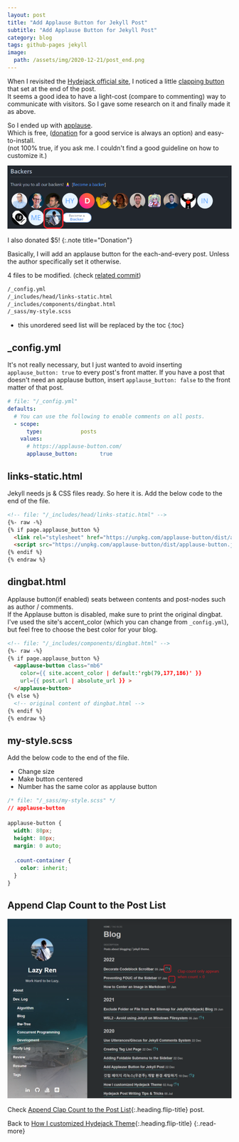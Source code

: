 ```yaml
---
layout: post
title: "Add Applause Button for Jekyll Post"
subtitle: "Add Applause Button for Jekyll Post"
category: blog
tags: github-pages jekyll
image:
  path: /assets/img/2020-12-21/post_end.png
---
```


When I revisited the [Hydejack official site], I noticed a little [clapping button] that set at the end of the post.<br>
It seems a good idea to have a light-cost (compare to commenting) way to communicate with visitors. So I gave some
research on it and finally made it as above.

<!--more-->

So I ended up with [applause].<br>
Which is free, ([donation] for a good service is always an option) and easy-to-install.<br>
(not 100% true, if you ask me. I couldn't find a good guideline on how to customize it.)

![Backer](/assets/img/2020-12-22/backer.png)

I also donated $5!
{:.note title="Donation"}

Basically, I will add an applause button for the each-and-every post. Unless the author specifically set it otherwise.

4 files to be modified. (check [related commit])

```default
/_config.yml
/_includes/head/links-static.html
/_includes/components/dingbat.html
/_sass/my-style.scss
```

[Hydejack official site]: https://hydejack.com/showcase/lazyren/
[clapping button]: https://help.medium.com/hc/en-us/articles/115011350967-Claps
[applause]: https://applause-button.com/
[donation]: https://opencollective.com/applause-button
[related commit]: https://github.com/LazyRen/LazyRen.github.io/commit/346f496d80243fcfbd0f24b47daa10078efe954f

* this unordered seed list will be replaced by the toc
{:toc}

## _config.yml

It's not really necessary, but I just wanted to avoid inserting `applause_button: true` to every post's front matter. If
you have a post that doesn't need an applause button, insert `applause_button: false` to the front matter of that post.

```yaml
# file: "/_config.yml"
defaults:
  # You can use the following to enable comments on all posts.
  - scope:
      type:            posts
    values:
      # https://applause-button.com/
      applause_button:       true
```

## links-static.html

Jekyll needs js & CSS files ready. So here it is. Add the below code to the end of the file.

```html
<!-- file: "/_includes/head/links-static.html" -->
{%- raw -%}
{% if page.applause_button %}
  <link rel="stylesheet" href="https://unpkg.com/applause-button/dist/applause-button.css">
  <script src="https://unpkg.com/applause-button/dist/applause-button.js"></script>
{% endif %}
{% endraw %}
```

## dingbat.html

Applause button(if enabled) seats between contents and post-nodes such as author / comments.<br>
If the Applause button is disabled, make sure to print the original dingbat. I've used the site's accent_color (which
you can change from `_config.yml`), but feel free to choose the best color for your blog.

```html
<!-- file: "/_includes/components/dingbat.html" -->
{%- raw -%}
{% if page.applause_button %}
  <applause-button class="mb6"
    color={{ site.accent_color | default:'rgb(79,177,186)' }}
    url={{ post.url | absolute_url }} >
  </applause-button>
{% else %}
  <!-- original content of dingbat.html -->
{% endif %}
{% endraw %}
```

## my-style.scss

Add the below code to the end of the file.

* Change size
* Make button centered
* Number has the same color as applause button

```css
/* file: "/_sass/my-style.scss" */
// applause-button

applause-button {
  width: 80px;
  height: 80px;
  margin: 0 auto;

  .count-container {
    color: inherit;
  }
}
```

## Append Clap Count to the Post List

![clap-count](/assets/img/2022-02-06/list.png)

Check [Append Clap Count to the Post List](append-clap-count-to-the-post-list){:.heading.flip-title} post.

Back to [How I customized Hydejack Theme](how-i-customized-hydejack-theme){:.heading.flip-title}
{:.read-more}
